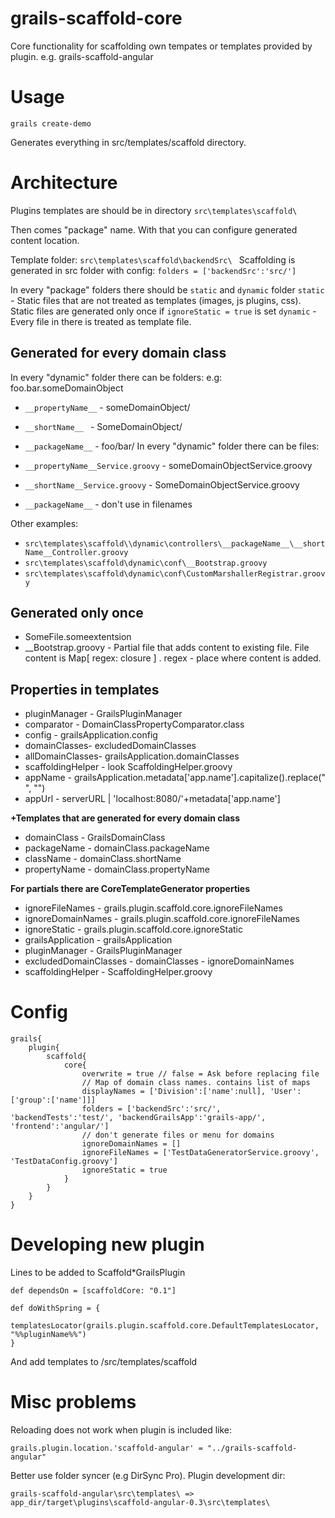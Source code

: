 # grails-scaffold-core

Core functionality for scaffolding own tempates or  templates provided by plugin. e.g. grails-scaffold-angular

# Usage

```grails create-demo```

Generates everything in src/templates/scaffold directory.

# Architecture
Plugins templates are should be in directory
```src\templates\scaffold\ ```

Then  comes "package" name. With that you can configure generated content location.

Template folder: ```src\templates\scaffold\backendSrc\ ```
Scaffolding is generated in src folder with config: ```folders = ['backendSrc':'src/']```

In every "package" folders there should be ```static``` and ```dynamic``` folder
```static``` - Static files that are not treated as templates (images, js plugins, css). Static files are generated only once if ```ignoreStatic = true``` is set
```dynamic``` - Every file in there is treated as template file.

## Generated for every domain class
In every "dynamic" folder there can be folders:
 e.g: foo.bar.someDomainObject
* ```__propertyName__``` - someDomainObject/
* ```__shortName__ ``` - SomeDomainObject/
* ```__packageName__``` - foo/bar/
In every "dynamic" folder there can be files:

* ```__propertyName__Service.groovy``` - someDomainObjectService.groovy
* ```__shortName__Service.groovy``` - SomeDomainObjectService.groovy
* ```__packageName__``` - don't use in filenames

Other examples:
* ```src\templates\scaffold\\dynamic\controllers\__packageName__\__shortName__Controller.groovy```
* ```src\templates\scaffold\dynamic\conf\__Bootstrap.groovy```
* ```src\templates\scaffold\dynamic\conf\CustomMarshallerRegistrar.groovy```

## Generated only once

* SomeFile.someextentsion
* __Bootstrap.groovy - Partial file that adds content to existing file. File content is Map[ regex: closure ] . regex - place where content is added.

## Properties in templates 

* pluginManager - GrailsPluginManager
* comparator - DomainClassPropertyComparator.class
* config - grailsApplication.config
* domainClasses- excludedDomainClasses
* allDomainClasses- grailsApplication.domainClasses
* scaffoldingHelper - look ScaffoldingHelper.groovy
* appName - grailsApplication.metadata['app.name'].capitalize().replace(" ", "")
* appUrl - serverURL | 'localhost:8080/'+metadata['app.name']

**+Templates that are generated for every domain class**
* domainClass - GrailsDomainClass
* packageName - domainClass.packageName
* className - domainClass.shortName
* propertyName - domainClass.propertyName

 
**For partials there are CoreTemplateGenerator properties**
* ignoreFileNames - grails.plugin.scaffold.core.ignoreFileNames
* ignoreDomainNames - grails.plugin.scaffold.core.ignoreFileNames
* ignoreStatic - grails.plugin.scaffold.core.ignoreStatic
* grailsApplication - grailsApplication
* pluginManager - GrailsPluginManager
* excludedDomainClasses - domainClasses - ignoreDomainNames
* scaffoldingHelper - ScaffoldingHelper.groovy


# Config
```
grails{
    plugin{
        scaffold{
            core{
                overwrite = true // false = Ask before replacing file
                // Map of domain class names. contains list of maps
                displayNames = ['Division':['name':null], 'User':['group':['name']]]
                folders = ['backendSrc':'src/', 'backendTests':'test/', 'backendGrailsApp':'grails-app/', 'frontend':'angular/']
                // don't generate files or menu for domains
                ignoreDomainNames = []
                ignoreFileNames = ['TestDataGeneratorService.groovy', 'TestDataConfig.groovy']
                ignoreStatic = true
            }
        }
    }
}
```

# Developing new plugin
Lines to be added to Scaffold*GrailsPlugin
```
def dependsOn = [scaffoldCore: "0.1"]

def doWithSpring = {
    templatesLocator(grails.plugin.scaffold.core.DefaultTemplatesLocator, "%%pluginName%%")
}
```

And add templates to /src/templates/scaffold

# Misc problems
Reloading does not work when plugin is included like:
```
grails.plugin.location.'scaffold-angular' = "../grails-scaffold-angular"
```

Better use folder syncer (e.g DirSync Pro). Plugin development dir:

```grails-scaffold-angular\src\templates\ => app_dir/target\plugins\scaffold-angular-0.3\src\templates\```





